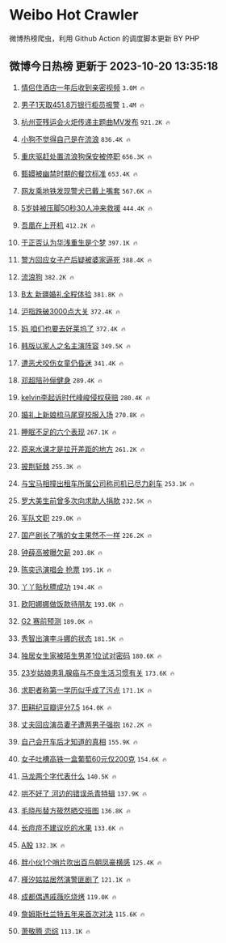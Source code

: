 # Weibo Hot Crawler 



微博热榜爬虫，利用 Github Action 的调度脚本更新 BY PHP 


## 微博今日热榜 更新于 2023-10-20 13:35:18 
1. [情侣住酒店一年后收到亲密视频](https://s.weibo.com/weibo?q=%23%E6%83%85%E4%BE%A3%E4%BD%8F%E9%85%92%E5%BA%97%E4%B8%80%E5%B9%B4%E5%90%8E%E6%94%B6%E5%88%B0%E4%BA%B2%E5%AF%86%E8%A7%86%E9%A2%91%23&t=31&band_rank=1&Refer=top) `3.0M 🔥` 

1. [男子1天取451.8万银行柜员报警](https://s.weibo.com/weibo?q=%23%E7%94%B7%E5%AD%901%E5%A4%A9%E5%8F%96451.8%E4%B8%87%E9%93%B6%E8%A1%8C%E6%9F%9C%E5%91%98%E6%8A%A5%E8%AD%A6%23&t=31&band_rank=2&Refer=top) `1.4M 🔥` 

1. [杭州亚残运会火炬传递主题曲MV发布](https://s.weibo.com/weibo?q=%23%E6%9D%AD%E5%B7%9E%E4%BA%9A%E6%AE%8B%E8%BF%90%E4%BC%9A%E7%81%AB%E7%82%AC%E4%BC%A0%E9%80%92%E4%B8%BB%E9%A2%98%E6%9B%B2MV%E5%8F%91%E5%B8%83%23&t=31&band_rank=3&Refer=top) `921.2K 🔥` 

1. [小狗不觉得自己是在流浪](https://s.weibo.com/weibo?q=%23%E5%B0%8F%E7%8B%97%E4%B8%8D%E8%A7%89%E5%BE%97%E8%87%AA%E5%B7%B1%E6%98%AF%E5%9C%A8%E6%B5%81%E6%B5%AA%23&t=31&band_rank=4&Refer=top) `836.4K 🔥` 

1. [重庆驱赶处置流浪狗保安被停职](https://s.weibo.com/weibo?q=%23%E9%87%8D%E5%BA%86%E9%A9%B1%E8%B5%B6%E5%A4%84%E7%BD%AE%E6%B5%81%E6%B5%AA%E7%8B%97%E4%BF%9D%E5%AE%89%E8%A2%AB%E5%81%9C%E8%81%8C%23&t=31&band_rank=5&Refer=top) `656.3K 🔥` 

1. [甄嬛被幽禁时期的餐饮标准](https://s.weibo.com/weibo?q=%23%E7%94%84%E5%AC%9B%E8%A2%AB%E5%B9%BD%E7%A6%81%E6%97%B6%E6%9C%9F%E7%9A%84%E9%A4%90%E9%A5%AE%E6%A0%87%E5%87%86%23&t=31&band_rank=6&Refer=top) `653.4K 🔥` 

1. [网友乘地铁发现警犬已戴上嘴套](https://s.weibo.com/weibo?q=%23%E7%BD%91%E5%8F%8B%E4%B9%98%E5%9C%B0%E9%93%81%E5%8F%91%E7%8E%B0%E8%AD%A6%E7%8A%AC%E5%B7%B2%E6%88%B4%E4%B8%8A%E5%98%B4%E5%A5%97%23&t=31&band_rank=7&Refer=top) `567.6K 🔥` 

1. [5岁娃被压脚50秒30人冲来救援](https://s.weibo.com/weibo?q=%235%E5%B2%81%E5%A8%83%E8%A2%AB%E5%8E%8B%E8%84%9A50%E7%A7%9230%E4%BA%BA%E5%86%B2%E6%9D%A5%E6%95%91%E6%8F%B4%23&t=31&band_rank=8&Refer=top) `444.4K 🔥` 

1. [吾凰在上开机](https://s.weibo.com/weibo?q=%23%E5%90%BE%E5%87%B0%E5%9C%A8%E4%B8%8A%E5%BC%80%E6%9C%BA%23&t=31&band_rank=9&Refer=top) `412.2K 🔥` 

1. [于正否认为华浅重生是个梦](https://s.weibo.com/weibo?q=%23%E4%BA%8E%E6%AD%A3%E5%90%A6%E8%AE%A4%E4%B8%BA%E5%8D%8E%E6%B5%85%E9%87%8D%E7%94%9F%E6%98%AF%E4%B8%AA%E6%A2%A6%23&t=31&band_rank=10&Refer=top) `397.1K 🔥` 

1. [警方回应女子产后疑被婆家逼死](https://s.weibo.com/weibo?q=%23%E8%AD%A6%E6%96%B9%E5%9B%9E%E5%BA%94%E5%A5%B3%E5%AD%90%E4%BA%A7%E5%90%8E%E7%96%91%E8%A2%AB%E5%A9%86%E5%AE%B6%E9%80%BC%E6%AD%BB%23&t=31&band_rank=11&Refer=top) `388.4K 🔥` 

1. [流浪狗](https://s.weibo.com/weibo?q=%E6%B5%81%E6%B5%AA%E7%8B%97&t=31&band_rank=12&Refer=top) `382.2K 🔥` 

1. [B太 新疆婚礼全程体验](https://s.weibo.com/weibo?q=B%E5%A4%AA%20%E6%96%B0%E7%96%86%E5%A9%9A%E7%A4%BC%E5%85%A8%E7%A8%8B%E4%BD%93%E9%AA%8C&t=31&band_rank=13&Refer=top) `381.8K 🔥` 

1. [沪指跌破3000点大关](https://s.weibo.com/weibo?q=%23%E6%B2%AA%E6%8C%87%E8%B7%8C%E7%A0%B43000%E7%82%B9%E5%A4%A7%E5%85%B3%23&t=31&band_rank=14&Refer=top) `372.4K 🔥` 

1. [妈 咱们也要去好莱坞了](https://s.weibo.com/weibo?q=%E5%A6%88%20%E5%92%B1%E4%BB%AC%E4%B9%9F%E8%A6%81%E5%8E%BB%E5%A5%BD%E8%8E%B1%E5%9D%9E%E4%BA%86&t=31&band_rank=15&Refer=top) `372.4K 🔥` 

1. [韩版以家人之名主演阵容](https://s.weibo.com/weibo?q=%23%E9%9F%A9%E7%89%88%E4%BB%A5%E5%AE%B6%E4%BA%BA%E4%B9%8B%E5%90%8D%E4%B8%BB%E6%BC%94%E9%98%B5%E5%AE%B9%23&t=31&band_rank=16&Refer=top) `349.5K 🔥` 

1. [遭恶犬咬伤女童仍昏迷](https://s.weibo.com/weibo?q=%23%E9%81%AD%E6%81%B6%E7%8A%AC%E5%92%AC%E4%BC%A4%E5%A5%B3%E7%AB%A5%E4%BB%8D%E6%98%8F%E8%BF%B7%23&t=31&band_rank=17&Refer=top) `341.4K 🔥` 

1. [邓超陪孙俪健身](https://s.weibo.com/weibo?q=%23%E9%82%93%E8%B6%85%E9%99%AA%E5%AD%99%E4%BF%AA%E5%81%A5%E8%BA%AB%23&t=31&band_rank=18&Refer=top) `289.4K 🔥` 

1. [kelvin李起诉时代峰峻侵权获赔](https://s.weibo.com/weibo?q=%23kelvin%E6%9D%8E%E8%B5%B7%E8%AF%89%E6%97%B6%E4%BB%A3%E5%B3%B0%E5%B3%BB%E4%BE%B5%E6%9D%83%E8%8E%B7%E8%B5%94%23&t=31&band_rank=19&Refer=top) `280.4K 🔥` 

1. [婚礼上新娘梳马尾穿校服入场](https://s.weibo.com/weibo?q=%23%E5%A9%9A%E7%A4%BC%E4%B8%8A%E6%96%B0%E5%A8%98%E6%A2%B3%E9%A9%AC%E5%B0%BE%E7%A9%BF%E6%A0%A1%E6%9C%8D%E5%85%A5%E5%9C%BA%23&t=31&band_rank=20&Refer=top) `270.8K 🔥` 

1. [睡眠不足的六个表现](https://s.weibo.com/weibo?q=%23%E7%9D%A1%E7%9C%A0%E4%B8%8D%E8%B6%B3%E7%9A%84%E5%85%AD%E4%B8%AA%E8%A1%A8%E7%8E%B0%23&t=31&band_rank=21&Refer=top) `267.1K 🔥` 

1. [原来水课才是拉开差距的地方](https://s.weibo.com/weibo?q=%23%E5%8E%9F%E6%9D%A5%E6%B0%B4%E8%AF%BE%E6%89%8D%E6%98%AF%E6%8B%89%E5%BC%80%E5%B7%AE%E8%B7%9D%E7%9A%84%E5%9C%B0%E6%96%B9%23&t=31&band_rank=22&Refer=top) `261.2K 🔥` 

1. [披荆斩棘](https://s.weibo.com/weibo?q=%E6%8A%AB%E8%8D%86%E6%96%A9%E6%A3%98&t=31&band_rank=23&Refer=top) `255.3K 🔥` 

1. [与宝马相撞出租车所属公司称司机已尽力刹车](https://s.weibo.com/weibo?q=%23%E4%B8%8E%E5%AE%9D%E9%A9%AC%E7%9B%B8%E6%92%9E%E5%87%BA%E7%A7%9F%E8%BD%A6%E6%89%80%E5%B1%9E%E5%85%AC%E5%8F%B8%E7%A7%B0%E5%8F%B8%E6%9C%BA%E5%B7%B2%E5%B0%BD%E5%8A%9B%E5%88%B9%E8%BD%A6%23&t=31&band_rank=24&Refer=top) `253.1K 🔥` 

1. [罗大美生前曾多次向求助人捐款](https://s.weibo.com/weibo?q=%23%E7%BD%97%E5%A4%A7%E7%BE%8E%E7%94%9F%E5%89%8D%E6%9B%BE%E5%A4%9A%E6%AC%A1%E5%90%91%E6%B1%82%E5%8A%A9%E4%BA%BA%E6%8D%90%E6%AC%BE%23&t=31&band_rank=25&Refer=top) `232.5K 🔥` 

1. [军队文职](https://s.weibo.com/weibo?q=%23%E5%86%9B%E9%98%9F%E6%96%87%E8%81%8C%23&t=31&band_rank=26&Refer=top) `229.0K 🔥` 

1. [国产剧长了嘴的女主果然不一样](https://s.weibo.com/weibo?q=%23%E5%9B%BD%E4%BA%A7%E5%89%A7%E9%95%BF%E4%BA%86%E5%98%B4%E7%9A%84%E5%A5%B3%E4%B8%BB%E6%9E%9C%E7%84%B6%E4%B8%8D%E4%B8%80%E6%A0%B7%23&t=31&band_rank=27&Refer=top) `226.2K 🔥` 

1. [钟薛高被曝欠薪](https://s.weibo.com/weibo?q=%23%E9%92%9F%E8%96%9B%E9%AB%98%E8%A2%AB%E6%9B%9D%E6%AC%A0%E8%96%AA%23&t=31&band_rank=28&Refer=top) `203.8K 🔥` 

1. [陈奕迅演唱会 抢票](https://s.weibo.com/weibo?q=%E9%99%88%E5%A5%95%E8%BF%85%E6%BC%94%E5%94%B1%E4%BC%9A%20%E6%8A%A2%E7%A5%A8&t=31&band_rank=29&Refer=top) `195.1K 🔥` 

1. [丫丫贴秋膘成功](https://s.weibo.com/weibo?q=%23%E4%B8%AB%E4%B8%AB%E8%B4%B4%E7%A7%8B%E8%86%98%E6%88%90%E5%8A%9F%23&t=31&band_rank=30&Refer=top) `194.4K 🔥` 

1. [欧阳娜娜做饭款待朋友](https://s.weibo.com/weibo?q=%23%E6%AC%A7%E9%98%B3%E5%A8%9C%E5%A8%9C%E5%81%9A%E9%A5%AD%E6%AC%BE%E5%BE%85%E6%9C%8B%E5%8F%8B%23&t=31&band_rank=31&Refer=top) `193.0K 🔥` 

1. [G2 赛前预测](https://s.weibo.com/weibo?q=G2%20%E8%B5%9B%E5%89%8D%E9%A2%84%E6%B5%8B&t=31&band_rank=32&Refer=top) `189.0K 🔥` 

1. [秀智出演李斗娜的状态](https://s.weibo.com/weibo?q=%23%E7%A7%80%E6%99%BA%E5%87%BA%E6%BC%94%E6%9D%8E%E6%96%97%E5%A8%9C%E7%9A%84%E7%8A%B6%E6%80%81%23&t=31&band_rank=33&Refer=top) `181.5K 🔥` 

1. [独居女生家被陌生男差1位试对密码](https://s.weibo.com/weibo?q=%23%E7%8B%AC%E5%B1%85%E5%A5%B3%E7%94%9F%E5%AE%B6%E8%A2%AB%E9%99%8C%E7%94%9F%E7%94%B7%E5%B7%AE1%E4%BD%8D%E8%AF%95%E5%AF%B9%E5%AF%86%E7%A0%81%23&t=31&band_rank=34&Refer=top) `180.6K 🔥` 

1. [23岁姑娘患乳腺癌与不良生活习惯有关](https://s.weibo.com/weibo?q=%2323%E5%B2%81%E5%A7%91%E5%A8%98%E6%82%A3%E4%B9%B3%E8%85%BA%E7%99%8C%E4%B8%8E%E4%B8%8D%E8%89%AF%E7%94%9F%E6%B4%BB%E4%B9%A0%E6%83%AF%E6%9C%89%E5%85%B3%23&t=31&band_rank=35&Refer=top) `173.6K 🔥` 

1. [求职者称第一学历似乎成了污点](https://s.weibo.com/weibo?q=%23%E6%B1%82%E8%81%8C%E8%80%85%E7%A7%B0%E7%AC%AC%E4%B8%80%E5%AD%A6%E5%8E%86%E4%BC%BC%E4%B9%8E%E6%88%90%E4%BA%86%E6%B1%A1%E7%82%B9%23&t=31&band_rank=36&Refer=top) `171.1K 🔥` 

1. [田耕纪豆瓣评分7.5](https://s.weibo.com/weibo?q=%23%E7%94%B0%E8%80%95%E7%BA%AA%E8%B1%86%E7%93%A3%E8%AF%84%E5%88%867.5%23&t=31&band_rank=37&Refer=top) `164.0K 🔥` 

1. [丈夫回应演员妻子遭两男子强抱](https://s.weibo.com/weibo?q=%23%E4%B8%88%E5%A4%AB%E5%9B%9E%E5%BA%94%E6%BC%94%E5%91%98%E5%A6%BB%E5%AD%90%E9%81%AD%E4%B8%A4%E7%94%B7%E5%AD%90%E5%BC%BA%E6%8A%B1%23&t=31&band_rank=38&Refer=top) `162.2K 🔥` 

1. [自己会开车后才知道的真相](https://s.weibo.com/weibo?q=%23%E8%87%AA%E5%B7%B1%E4%BC%9A%E5%BC%80%E8%BD%A6%E5%90%8E%E6%89%8D%E7%9F%A5%E9%81%93%E7%9A%84%E7%9C%9F%E7%9B%B8%23&t=31&band_rank=39&Refer=top) `155.9K 🔥` 

1. [女子吐槽高铁一盒葡萄60元仅200克](https://s.weibo.com/weibo?q=%23%E5%A5%B3%E5%AD%90%E5%90%90%E6%A7%BD%E9%AB%98%E9%93%81%E4%B8%80%E7%9B%92%E8%91%A1%E8%90%8460%E5%85%83%E4%BB%85200%E5%85%8B%23&t=31&band_rank=40&Refer=top) `154.6K 🔥` 

1. [马龙两个字代表什么](https://s.weibo.com/weibo?q=%23%E9%A9%AC%E9%BE%99%E4%B8%A4%E4%B8%AA%E5%AD%97%E4%BB%A3%E8%A1%A8%E4%BB%80%E4%B9%88%23&t=31&band_rank=41&Refer=top) `140.5K 🔥` 

1. [哄不好了 河边的错误杀青特辑](https://s.weibo.com/weibo?q=%E5%93%84%E4%B8%8D%E5%A5%BD%E4%BA%86%20%E6%B2%B3%E8%BE%B9%E7%9A%84%E9%94%99%E8%AF%AF%E6%9D%80%E9%9D%92%E7%89%B9%E8%BE%91&t=31&band_rank=42&Refer=top) `137.9K 🔥` 

1. [毛晓彤替方筱然晒交班图](https://s.weibo.com/weibo?q=%23%E6%AF%9B%E6%99%93%E5%BD%A4%E6%9B%BF%E6%96%B9%E7%AD%B1%E7%84%B6%E6%99%92%E4%BA%A4%E7%8F%AD%E5%9B%BE%23&t=31&band_rank=43&Refer=top) `136.8K 🔥` 

1. [长痘痘不建议吃的水果](https://s.weibo.com/weibo?q=%23%E9%95%BF%E7%97%98%E7%97%98%E4%B8%8D%E5%BB%BA%E8%AE%AE%E5%90%83%E7%9A%84%E6%B0%B4%E6%9E%9C%23&t=31&band_rank=44&Refer=top) `133.6K 🔥` 

1. [A股](https://s.weibo.com/weibo?q=A%E8%82%A1&t=31&band_rank=45&Refer=top) `132.3K 🔥` 

1. [胖小伙1个哨片吹出百鸟朝凤豪横感](https://s.weibo.com/weibo?q=%23%E8%83%96%E5%B0%8F%E4%BC%991%E4%B8%AA%E5%93%A8%E7%89%87%E5%90%B9%E5%87%BA%E7%99%BE%E9%B8%9F%E6%9C%9D%E5%87%A4%E8%B1%AA%E6%A8%AA%E6%84%9F%23&t=31&band_rank=46&Refer=top) `125.4K 🔥` 

1. [槿汐姑姑居然演警匪剧了](https://s.weibo.com/weibo?q=%23%E6%A7%BF%E6%B1%90%E5%A7%91%E5%A7%91%E5%B1%85%E7%84%B6%E6%BC%94%E8%AD%A6%E5%8C%AA%E5%89%A7%E4%BA%86%23&t=31&band_rank=47&Refer=top) `121.1K 🔥` 

1. [成都偶遇戚薇吃烧烤](https://s.weibo.com/weibo?q=%23%E6%88%90%E9%83%BD%E5%81%B6%E9%81%87%E6%88%9A%E8%96%87%E5%90%83%E7%83%A7%E7%83%A4%23&t=31&band_rank=48&Refer=top) `119.0K 🔥` 

1. [詹姆斯杜兰特五年来首次对决](https://s.weibo.com/weibo?q=%23%E8%A9%B9%E5%A7%86%E6%96%AF%E6%9D%9C%E5%85%B0%E7%89%B9%E4%BA%94%E5%B9%B4%E6%9D%A5%E9%A6%96%E6%AC%A1%E5%AF%B9%E5%86%B3%23&t=31&band_rank=49&Refer=top) `115.6K 🔥` 

1. [萧敬腾 恋综](https://s.weibo.com/weibo?q=%E8%90%A7%E6%95%AC%E8%85%BE%20%E6%81%8B%E7%BB%BC&t=31&band_rank=50&Refer=top) `113.1K 🔥` 

